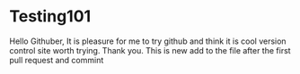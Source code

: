 # Testing101
Hello Githuber,
It is pleasure for me to try github and think it is cool version control site worth trying.
Thank you.
This is new add to the file after the first pull request and commint
